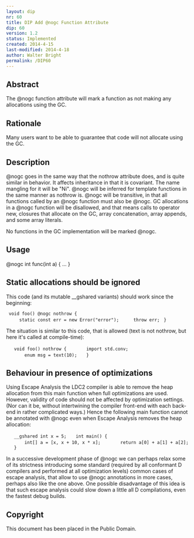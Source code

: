 ```yaml
---
layout: dip
nr: 60
title: DIP Add @nogc Function Attribute
dip: 60
version: 1.2
status: Implemented
created: 2014-4-15
last-modified: 2014-4-18
author: Walter Bright
permalink: /DIP60
---
```


Abstract
--------

The @nogc function attribute will mark a function as not making any
allocations using the GC.

Rationale
---------

Many users want to be able to guarantee that code will not allocate
using the GC.

Description
-----------

@nogc goes in the same way that the nothrow attribute does, and is quite
similar in behavior. It affects inheritance in that it is covariant. The
name mangling for it will be "Ni". @nogc will be inferred for template
functions in the same manner as nothrow is. @nogc will be transitive, in
that all functions called by an @nogc function must also be @nogc. GC
allocations in a @nogc function will be disallowed, and that means calls
to operator new, closures that allocate on the GC, array concatenation,
array appends, and some array literals.

No functions in the GC implementation will be marked @nogc.

Usage
-----

@nogc int func(int a) { ... }

Static allocations should be ignored
------------------------------------

This code (and its mutable \_\_gshared variants) should work since the
beginning:

` void foo() @nogc nothrow {`
`     static const err = new Error("error");`
`     throw err;`
` }`

The situation is similar to this code, that is allowed (text is not
nothrow, but here it's called at compile-time):

`   void foo() nothrow {`
`       import std.conv;`
`       enum msg = text(10);`
`   }`

Behaviour in presence of optimizations
--------------------------------------

Using Escape Analysis the LDC2 compiler is able to remove the heap
allocation from this main function when full optimizations are used.
However, validity of code should not be affected by optimization
settings. (Nor can it be, without intertwining the compiler front-end
with each back-end in rather complicated ways.) Hence the following main
function cannot be annotated with @nogc even when Escape Analysis
removes the heap allocation:

`   __gshared int x = 5;`
`   int main() {`
`       int[] a = [x, x + 10, x * x];`
`       return a[0] + a[1] + a[2];`
`   }`

In a successive development phase of @nogc we can perhaps relax some of
its strictness introducing some standard (required by all conformant D
compilers and performed at all optimization levels) common cases of
escape analysis, that allow to use @nogc annotations in more cases,
perhaps also like the one above. One possible disadvantage of this idea
is that such escape analysis could slow down a little all D
compilations, even the fastest debug builds.

Copyright
---------

This document has been placed in the Public Domain.
